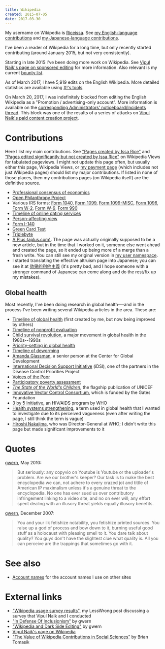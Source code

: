 ```yaml
---
title: Wikipedia
created: 2015-07-05
date: 2017-03-30
---
```


My username on Wikipedia is
[Riceissa](https://en.wikipedia.org/wiki/User:Riceissa).
See [my English-language contributions](https://en.wikipedia.org/wiki/Special:Contributions/Riceissa)
and [my Japanese-language contributions](https://ja.wikipedia.org/wiki/%E7%89%B9%E5%88%A5:%E6%8A%95%E7%A8%BF%E8%A8%98%E9%8C%B2/Riceissa).

I've been a reader of Wikipedia for a long time, but only recently started contributing (around January 2015, but not very consistently).

Starting in late 2015 I've been doing more work on Wikipedia.
See [Vipul Naik's page on sponsored editing](http://vipulnaik.com/sponsored-wikipedia-editing/) for more information.
Also relevant is my current [bounty list](https://github.com/vipulnaik/contractwork/blob/master/contributor-lists/issa-list.mediawiki).

As of March 2017, I have 5,919 edits on the English Wikipedia.
More detailed statistics are available using [X!'s tools](https://tools.wmflabs.org/xtools-ec/?user=Riceissa&project=en.wikipedia.org).

On March 20, 2017, I was indefinitely blocked from editing the English
Wikipedia as a "Promotion /
advertising-only account".
More information is available on the [corresponding Administrators'
noticeboard/Incidents thread](https://en.wikipedia.org/wiki/Wikipedia:Administrators'_noticeboard/IncidentArchive948#Riceissa).
This block was one of the results of a series of attacks on [Vipul Naik's paid
content creation project](https://contractwork.vipulnaik.com/).

# Contributions

Here I list my main contributions.
See
["Pages created by Issa Rice"](http://wikipediaviews.org/displayviewsformultiplemonths.php?tag=Pages%20created%20by%20Issa%20Rice&language=en&allmonths=allmonths)
and
["Pages edited significantly but not created by Issa Rice"](http://wikipediaviews.org/displayviewsformultiplemonths.php?tag=Pages%20edited%20significantly%20but%20not%20created%20by%20Issa%20Rice&language=en&allmonths=allmonths)
on Wikipedia Views for tabulated pageviews.
I might not update this page often, but usually either this page, Wikipedia Views, or [my payment page](https://github.com/vipulnaik/contractwork/blob/master/contributor-lists/issa-list.mediawiki) (which includes not just Wikipedia pages) should list my major contributions.
If listed in none of those places, then my contributions pages (on Wikipedia itself) are the definitive source.

- [Professional consensus of economics](https://en.wikipedia.org/wiki/Professional_consensus_of_economics)
- [Open Philanthropy Project](https://en.wikipedia.org/wiki/Open_Philanthropy_Project)
- Various IRS forms:
  [Form 1040](https://en.wikipedia.org/wiki/Form_1040),
  [Form 1099](https://en.wikipedia.org/wiki/Form_1099),
  [Form 1099-MISC](https://en.wikipedia.org/wiki/Form_1099-MISC),
  [Form 1096](https://en.wikipedia.org/wiki/Form_1096),
  [Form W-2](https://en.wikipedia.org/wiki/Form_W-2),
  [Form W-9](https://en.wikipedia.org/wiki/Form_W-9),
  [Form 990](https://en.wikipedia.org/wiki/Form_990)
- [Timeline of online dating services](https://en.wikipedia.org/wiki/Timeline_of_online_dating_services)
- [Person-affecting view](https://en.wikipedia.org/wiki/Person-affecting_view)
- [Form I-140](https://en.wikipedia.org/wiki/Form_I-140)
- [Green Card Test](https://en.wikipedia.org/wiki/Green_Card_Test)
- [Triplebyte](https://en.wikipedia.org/wiki/Triplebyte)
- [A Plus \(aplus\.com\)](https://en.wikipedia.org/wiki/A_Plus_(aplus.com)).
The page was actually originally supposed to be a new article, but in
the time that I worked on it, someone else went ahead and created the
page, so it ended up being more of a merge than a fresh write.
You can still see my original version in [my user namespace](https://en.wikipedia.org/wiki/User:Riceissa/A_Plus_%28website%29).
- I started translating the effective altruism page into Japanese;
you can see it at [効果的利他主義](https://ja.wikipedia.org/wiki/%E5%8A%B9%E6%9E%9C%E7%9A%84%E5%88%A9%E4%BB%96%E4%B8%BB%E7%BE%A9)
(it's pretty bad, and I hope someone with a stronger command of Japanese can
come along and do the rest/fix up my mistakes).

## Global health

Most recently, I've been doing research in global health---and in the process I've been writing several Wikipedia articles in the area.
These are:

- [Timeline of global health](https://en.wikipedia.org/wiki/Timeline_of_global_health) (first created by me, but now being improved by others)
- [Timeline of nonprofit evaluation](https://en.wikipedia.org/wiki/Timeline_of_nonprofit_evaluation)
- [Child survival revolution](https://en.wikipedia.org/wiki/Child_survival_revolution), a major movement in global health in the 1980s--1990s
- [Priority-setting in global health](https://en.wikipedia.org/wiki/Priority-setting_in_global_health)
- [Timeline of deworming](https://en.wikipedia.org/wiki/Timeline_of_deworming)
- [Amanda Glassman](https://en.wikipedia.org/wiki/Amanda_Glassman), a senior person at the Center for Global Development
- [International Decision Support Initiative](https://en.wikipedia.org/wiki/International_Decision_Support_Initiative) (iDSI), one of the partners in the Disease Control Priorities Project
- [Voices of the Poor](https://en.wikipedia.org/wiki/Voices_of_the_Poor)
- [Participatory poverty assessment](https://en.wikipedia.org/wiki/Participatory_poverty_assessment)
- *[The State of the World's Children](https://en.wikipedia.org/wiki/The_State_of_the_World%27s_Children)*, the flagship publication of UNICEF
- [Innovative Vector Control Consortium](https://en.wikipedia.org/wiki/Innovative_Vector_Control_Consortium), which is funded by the Gates Foundation
- [3 by 5 Initiative](https://en.wikipedia.org/wiki/3_by_5_Initiative), an HIV/AIDS program by WHO
- [Health systems strengthening](https://en.wikipedia.org/wiki/Health_systems_strengthening), a term used in global health that I wanted to investigate due to its perceived vagueness (even after writing the page, I still think the term is vague)
- [Hiroshi Nakajima](https://en.wikipedia.org/wiki/Hiroshi_Nakajima), who was Director-General at WHO; I didn't write this page but made significant improvements to it

# Quotes

[gwern](https://en.wikipedia.org/wiki/User_talk:Gwern#My_error), May 2010:

> But seriously: any copyvio on Youtube is Youtube or the uploader's problem.
> Are we our brother's keeper? Our task is to make the best encyclopedia we
> can, not adhere to every crazed jot and tittle of American IP maximalism
> unless it's a genuine threat to the encyclopedia. No one has ever sued us
> over contributory infringement linking to a video site, and no on ever will;
> any effort spent dealing with an illusory threat yields equally illusory
> benefits.

[gwern](https://en.wikipedia.org/wiki/Wikipedia_talk:Television_episodes/Archive_3#Is_there_any_actual_consensus_for_this_guideline_at_all.3F),
December 2007:

> You and your ilk fetishize notability, you fetishize printed sources. You
> raise up a god of process and bow down to it, burning useful good stuff as a
> holocaust with pleasing smell to it. You dare talk about quality? You guys
> don't have the slightest clue what quality is. All you can perceive are the
> trappings that sometimes go with it.

# See also

* [Account names]() for the account names I use on other sites

# External links

- ["Wikipedia usage survey results"](http://lesswrong.com/r/discussion/lw/nru/wikipedia_usage_survey_results/), my LessWrong post discussing a survey that Vipul Naik and I conducted
- ["In Defense Of Inclusionism"](http://www.gwern.net/In%20Defense%20Of%20Inclusionism) by gwern
- ["Wikipedia and Dark Side Editing"](http://www.gwern.net/Wikipedia%20and%20Dark%20Side%20Editing) by gwern
- [Vipul Naik's page on Wikipedia](http://vipulnaik.com/wikipedia/)
- ["The Value of Wikipedia Contributions in Social Sciences"](http://reducing-suffering.org/the-value-of-wikipedia-contributions-in-social-sciences/) by Brian Tomasik
